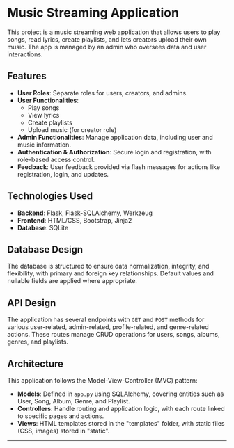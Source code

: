 # Music Streaming Application

This project is a music streaming web application that allows users to play songs, read lyrics, create playlists, and lets creators upload their own music. The app is managed by an admin who oversees data and user interactions.

## Features
- **User Roles**: Separate roles for users, creators, and admins.
- **User Functionalities**: 
  - Play songs
  - View lyrics
  - Create playlists
  - Upload music (for creator role)
- **Admin Functionalities**: Manage application data, including user and music information.
- **Authentication & Authorization**: Secure login and registration, with role-based access control.
- **Feedback**: User feedback provided via flash messages for actions like registration, login, and updates.

## Technologies Used
- **Backend**: Flask, Flask-SQLAlchemy, Werkzeug
- **Frontend**: HTML/CSS, Bootstrap, Jinja2
- **Database**: SQLite

## Database Design
The database is structured to ensure data normalization, integrity, and flexibility, with primary and foreign key relationships. Default values and nullable fields are applied where appropriate.

## API Design
The application has several endpoints with `GET` and `POST` methods for various user-related, admin-related, profile-related, and genre-related actions. These routes manage CRUD operations for users, songs, albums, genres, and playlists.

## Architecture
This application follows the Model-View-Controller (MVC) pattern:
- **Models**: Defined in `app.py` using SQLAlchemy, covering entities such as User, Song, Album, Genre, and Playlist.
- **Controllers**: Handle routing and application logic, with each route linked to specific pages and actions.
- **Views**: HTML templates stored in the "templates" folder, with static files (CSS, images) stored in "static".

---
